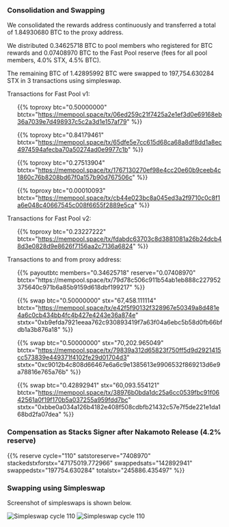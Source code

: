 ---
---

### Consolidation and Swapping

We consolidated the rewards address continuously and transferred a total of 1.84930680 BTC to the proxy address.

We distributed 0.34625718 BTC to pool members who registered for BTC rewards and 0.07408970 BTC to the Fast Pool reserve (fees for all pool members, 4.0% STX, 4.5% BTC).

The remaining BTC of 1.42895992 BTC were swapped to 197,754.630284 STX in 3 transactions using simpleswap.

Transactions for Fast Pool v1:

<ul>

{{% toproxy btc="0.50000000"
  btctx="https://mempool.space/tx/06ed259c21f7425a2e1ef3d0e69168eb36a7039e7d498937c5c2a3d1e157af79" %}}

{{% toproxy btc="0.84179461"
  btctx="https://mempool.space/tx/65dfe5e7cc615d68ca68a8df8dd1a8ec4974594afecba70a50274ad0e9977c1b" %}}

{{% toproxy btc="0.27513904"
  btctx="https://mempool.space/tx/1767130270ef98e4cc20e60b9ceeb4c1860c76b8208bd67f0a157b90d767506c" %}}

{{% toproxy btc="0.00010093"
  btctx="https://mempool.space/tx/cb44e023bc8a045ed3a2f9710c0c8f1a6e048c40667545c008f6655f2889e5ca" %}}

</ul>

Transactions for Fast Pool v2:

<ul>

{{% toproxy btc="0.23227222"
  btctx="https://mempool.space/tx/fdabdc63703c8d3881081a26b24dcb48d3e0828d9e8626f7156aa2c7136a6824" %}}

</ul>
Transactions to and from proxy address:

<ul>
{{% payoutbtc members="0.34625718" reserve="0.07408970"
  btctx="https://mempool.space/tx/79d78c506c911b54ab1eb888c227952375640c971b6a85b9159d618dbf199217" %}}
  
{{% swap btc="0.50000000" stx="67,458.111114"
  btctx="https://mempool.space/tx/e42f5f90132f328967e50349a8d481e4a6c0cb434bb4fc4b427e4243e36a874e"
  stxtx="0xb9efda7921eeaa762c930893419f7a63f04a6ebc5b58d0fb66bfdb1a3b876a18" %}}

{{% swap btc="0.50000000" stx="70,202.965049"
  btctx="https://mempool.space/tx/79839a312d65823f750ff5d9d2921415cc573839e449371f4102fe29d01704d3"
  stxtx="0xc9012b4c808d66467e6a6c9e1385613e9906532f869213d6e9a78816e765a76b" %}}

{{% swap btc="0.42892941" stx="60,093.554121"
  btctx="https://mempool.space/tx/38976b0bda1dc25a6cc0539fbc91f0642561a0f19f170b5a037255a959fdd7bc"
  stxtx="0xbbe0a034a126b4182e408f508cdbfb21432c57e7f5de221e1da168bd2fa07dea" %}}

</ul>

### Compensation as Stacks Signer after Nakamoto Release (4.2% reserve)

{{% reserve cycle="110" satstoreserve="7408970"
stackedstxforstx="47175019.772966" swappedsats="142892941"
swappedstx="197754.630284" totalstx="245886.435497" %}}

### Swapping using Simpleswap

Screenshot of simpleswaps is shown below.

![Simpleswap cycle 110](/img/cycles/110-simpleswap.png)
![Simpleswap cycle 110](/img/cycles/110-simpleswap-2.png)
